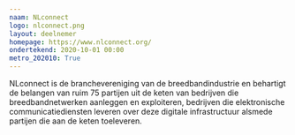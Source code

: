 ```yaml
---
naam: NLconnect
logo: nlconnect.png
layout: deelnemer
homepage: https://www.nlconnect.org/
ondertekend: 2020-10-01 00:00
metro_202010: True
---
```

NLconnect is de branchevereniging van de breedbandindustrie en behartigt de belangen van ruim 75 partijen uit de keten van bedrijven die breedbandnetwerken aanleggen en exploiteren, bedrijven die elektronische communicatiediensten leveren over deze digitale infrastructuur alsmede partijen die aan de keten toeleveren.